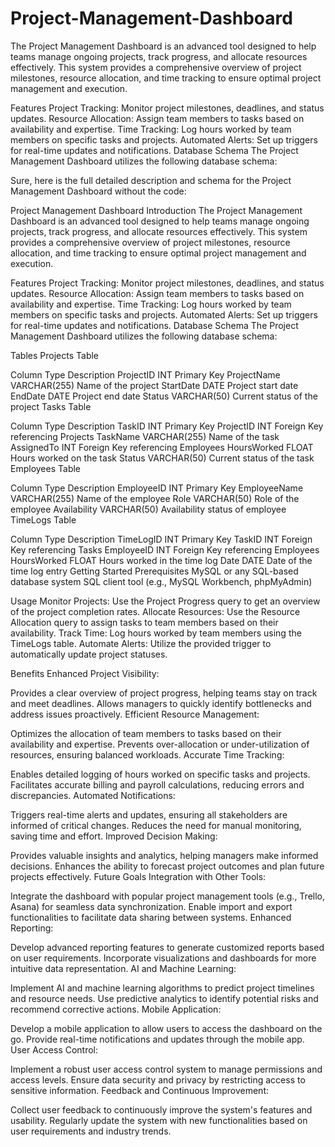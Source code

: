 # Project-Management-Dashboard
The Project Management Dashboard is an advanced tool designed to help teams manage ongoing projects, track progress, and allocate resources effectively. This system provides a comprehensive overview of project milestones, resource allocation, and time tracking to ensure optimal project management and execution.

Features
Project Tracking: Monitor project milestones, deadlines, and status updates.
Resource Allocation: Assign team members to tasks based on availability and expertise.
Time Tracking: Log hours worked by team members on specific tasks and projects.
Automated Alerts: Set up triggers for real-time updates and notifications.
Database Schema
The Project Management Dashboard utilizes the following database schema:




Sure, here is the full detailed description and schema for the Project Management Dashboard without the code:

Project Management Dashboard
Introduction
The Project Management Dashboard is an advanced tool designed to help teams manage ongoing projects, track progress, and allocate resources effectively. This system provides a comprehensive overview of project milestones, resource allocation, and time tracking to ensure optimal project management and execution.

Features
Project Tracking: Monitor project milestones, deadlines, and status updates.
Resource Allocation: Assign team members to tasks based on availability and expertise.
Time Tracking: Log hours worked by team members on specific tasks and projects.
Automated Alerts: Set up triggers for real-time updates and notifications.
Database Schema
The Project Management Dashboard utilizes the following database schema:

Tables
Projects Table

Column	Type	Description
ProjectID	INT	Primary Key
ProjectName	VARCHAR(255)	Name of the project
StartDate	DATE	Project start date
EndDate	DATE	Project end date
Status	VARCHAR(50)	Current status of the project
Tasks Table

Column	Type	Description
TaskID	INT	Primary Key
ProjectID	INT	Foreign Key referencing Projects
TaskName	VARCHAR(255)	Name of the task
AssignedTo	INT	Foreign Key referencing Employees
HoursWorked	FLOAT	Hours worked on the task
Status	VARCHAR(50)	Current status of the task
Employees Table

Column	Type	Description
EmployeeID	INT	Primary Key
EmployeeName	VARCHAR(255)	Name of the employee
Role	VARCHAR(50)	Role of the employee
Availability	VARCHAR(50)	Availability status of employee
TimeLogs Table

Column	Type	Description
TimeLogID	INT	Primary Key
TaskID	INT	Foreign Key referencing Tasks
EmployeeID	INT	Foreign Key referencing Employees
HoursWorked	FLOAT	Hours worked in the time log
Date	DATE	Date of the time log entry
Getting Started
Prerequisites
MySQL or any SQL-based database system
SQL client tool (e.g., MySQL Workbench, phpMyAdmin)

Usage
Monitor Projects: Use the Project Progress query to get an overview of the project completion rates.
Allocate Resources: Use the Resource Allocation query to assign tasks to team members based on their availability.
Track Time: Log hours worked by team members using the TimeLogs table.
Automate Alerts: Utilize the provided trigger to automatically update project statuses.

Benefits
Enhanced Project Visibility:

Provides a clear overview of project progress, helping teams stay on track and meet deadlines.
Allows managers to quickly identify bottlenecks and address issues proactively.
Efficient Resource Management:

Optimizes the allocation of team members to tasks based on their availability and expertise.
Prevents over-allocation or under-utilization of resources, ensuring balanced workloads.
Accurate Time Tracking:

Enables detailed logging of hours worked on specific tasks and projects.
Facilitates accurate billing and payroll calculations, reducing errors and discrepancies.
Automated Notifications:

Triggers real-time alerts and updates, ensuring all stakeholders are informed of critical changes.
Reduces the need for manual monitoring, saving time and effort.
Improved Decision Making:

Provides valuable insights and analytics, helping managers make informed decisions.
Enhances the ability to forecast project outcomes and plan future projects effectively.
Future Goals
Integration with Other Tools:

Integrate the dashboard with popular project management tools (e.g., Trello, Asana) for seamless data synchronization.
Enable import and export functionalities to facilitate data sharing between systems.
Enhanced Reporting:

Develop advanced reporting features to generate customized reports based on user requirements.
Incorporate visualizations and dashboards for more intuitive data representation.
AI and Machine Learning:

Implement AI and machine learning algorithms to predict project timelines and resource needs.
Use predictive analytics to identify potential risks and recommend corrective actions.
Mobile Application:

Develop a mobile application to allow users to access the dashboard on the go.
Provide real-time notifications and updates through the mobile app.
User Access Control:

Implement a robust user access control system to manage permissions and access levels.
Ensure data security and privacy by restricting access to sensitive information.
Feedback and Continuous Improvement:

Collect user feedback to continuously improve the system's features and usability.
Regularly update the system with new functionalities based on user requirements and industry trends.
